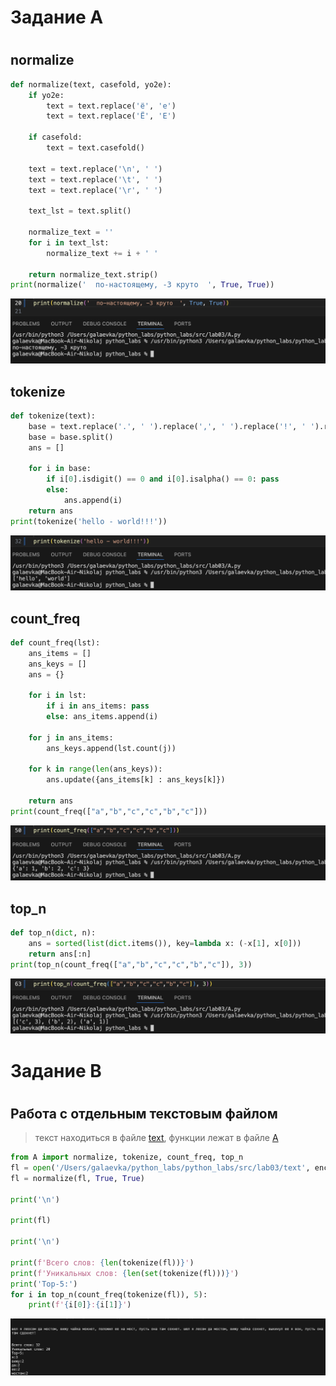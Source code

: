 <h1>Задание А<h1>

## normalize
```python
def normalize(text, casefold, yo2e):
    if yo2e:
        text = text.replace('ё', 'е')
        text = text.replace('Ё', 'Е')

    if casefold:
        text = text.casefold()

    text = text.replace('\n', ' ')
    text = text.replace('\t', ' ')
    text = text.replace('\r', ' ')

    text_lst = text.split()

    normalize_text = ''
    for i in text_lst:
        normalize_text += i + ' '

    return normalize_text.strip()
print(normalize('  по-настоящему, -3 круто  ', True, True))
```
![alt text](../../images/lab03/norm.png)

## tokenize
```python
def tokenize(text):
    base = text.replace('.', ' ').replace(',', ' ').replace('!', ' ').replace(':', ' ').replace(';', ' ').replace('?', '')
    base = base.split()
    ans = []

    for i in base:
        if i[0].isdigit() == 0 and i[0].isalpha() == 0: pass
        else:
            ans.append(i)
    return ans
print(tokenize('hello - world!!!'))
```
![alt text](../../images/lab03/token.png)

## count_freq
```python
def count_freq(lst):
    ans_items = []
    ans_keys = []
    ans = {}

    for i in lst:
        if i in ans_items: pass
        else: ans_items.append(i)

    for j in ans_items:
        ans_keys.append(lst.count(j))
    
    for k in range(len(ans_keys)):
        ans.update({ans_items[k] : ans_keys[k]})

    return ans
print(count_freq(["a","b","c","c","b","c"]))
```
![alt text](../../images/lab03/count_freq.png)

## top_n
```python
def top_n(dict, n):
    ans = sorted(list(dict.items()), key=lambda x: (-x[1], x[0]))
    return ans[:n]
print(top_n(count_freq(["a","b","c","c","b","c"]), 3))
```
![alt text](../../images/lab03/top_n.png)

<h1>Задание B<h1>

## Работа с отдельным текстовым файлом

> текст находиться в файле [text](../../lab03/text), функции лежат в файле [A](../../lab03/A.py)

```python
from A import normalize, tokenize, count_freq, top_n
fl = open('/Users/galaevka/python_labs/python_labs/src/lab03/text', encoding='utf-8').readline()
fl = normalize(fl, True, True)

print('\n')

print(fl)

print('\n')

print(f'Всего слов: {len(tokenize(fl))}')
print(f'Уникальных слов: {len(set(tokenize(fl)))}')
print('Top-5:')
for i in top_n(count_freq(tokenize(fl)), 5):
    print(f'{i[0]}:{i[1]}')
```
![alt text](../../images/lab03/txt_stats.png)